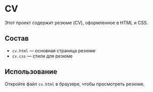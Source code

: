 # CV

Этот проект содержит резюме (CV), оформленное в HTML и CSS.

## Состав
- `cv.html` — основная страница резюме
- `cv.css` — стили для резюме

## Использование
Откройте файл `cv.html` в браузере, чтобы просмотреть резюме. 